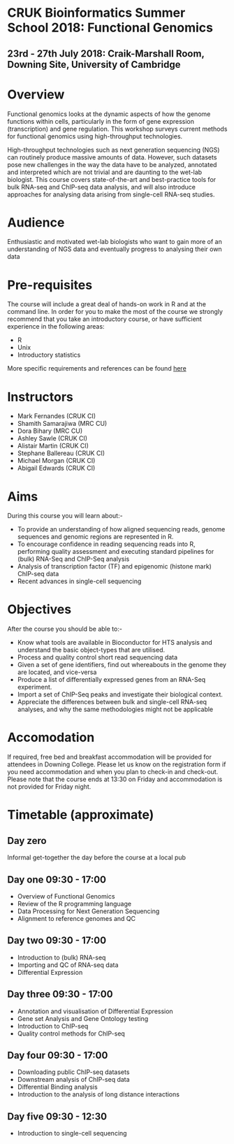 # CRUK Bioinformatics Summer School 2018: Functional Genomics

## 23rd - 27th July 2018: Craik-Marshall Room, Downing Site, University of Cambridge


# Overview

Functional genomics looks at the dynamic aspects of how the genome functions within cells,
particularly in the form of gene expression (transcription) and gene regulation. This workshop surveys
current methods for functional genomics using high-throughput technologies. 

High-throughput technologies such as next generation sequencing (NGS) can routinely produce massive amounts of data. However, such datasets pose new challenges in the way the data have to be analyzed, annotated and interpreted which are not trivial and are daunting to the wet-lab biologist. This course covers state-of-the-art and best-practice tools for bulk RNA-seq and ChIP-seq data analysis, and will also introduce approaches for analysing data arising from single-cell RNA-seq studies.

# Audience

Enthusiastic and motivated wet-lab biologists who want to gain more of an understanding of NGS data and eventually progress to analysing their own data

# Pre-requisites

The course will include a great deal of hands-on work in R and at the command line. In order for you to make the most of the course we strongly recommend that you take an introductory course, or have sufficient experience in the following areas:

- R
 - Unix
 - Introductory statistics

More specific requirements and references can be found [here](http://www.cruk.cam.ac.uk/bioinformatics-summer-school-prerequisites)


# Instructors

- Mark Fernandes (CRUK CI)
- Shamith Samarajiwa (MRC CU)
- Dora Bihary (MRC CU)
- Ashley Sawle (CRUK CI)
- Alistair Martin (CRUK CI)
- Stephane Ballereau (CRUK CI)
- Michael Morgan (CRUK CI)
- Abigail Edwards (CRUK CI)


# Aims
During this course you will learn about:-

- To provide an understanding of how aligned sequencing reads, genome sequences and genomic regions are represented in R.
- To encourage confidence in reading sequencing reads into R, performing quality assessment and executing standard pipelines for (bulk) RNA-Seq and ChIP-Seq analysis 
- Analysis of transcription factor (TF) and epigenomic (histone mark) ChIP-seq data 
- Recent advances in single-cell sequencing

# Objectives
After the course you should be able to:-

- Know what tools are available in Bioconductor for HTS analysis and understand the basic object-types that are utilised.
- Process and quality control short read sequencing data 
- Given a set of gene identifiers, find out whereabouts in the genome they are located, and vice-versa 
- Produce a list of differentially expressed genes from an RNA-Seq experiment.
- Import a set of ChIP-Seq peaks and investigate their biological context.
- Appreciate the differences between bulk and single-cell RNA-seq analyses, and why the same methodologies might not be applicable

# Accomodation

If required, free bed and breakfast accommodation will be provided for attendees in Downing College. Please let us know on the registration form if you need accommodation and when you plan to check-in and check-out. Please note that the course ends at 13:30 on Friday and accommodation is not provided for Friday night.

# Timetable (approximate)


## Day zero

Informal get-together the day before the course at a local pub

## Day one 09:30 - 17:00

- Overview of Functional Genomics
- Review of the R programming language
- Data Processing for Next Generation Sequencing
- Alignment to reference genomes and QC

## Day two 09:30 - 17:00

- Introduction to (bulk) RNA-seq
- Importing and QC of RNA-seq data
- Differential Expression

## Day three 09:30 - 17:00

- Annotation and visualisation of Differential Expression
- Gene set Analysis and Gene Ontology testing
- Introduction to ChIP-seq
- Quality control methods for ChIP-seq


## Day four 09:30 - 17:00

- Downloading public ChIP-seq datasets
- Downstream analysis of ChIP-seq data
- Differential Binding analysis
- Introduction to the analysis of long distance interactions

## Day five 09:30 - 12:30

- Introduction to single-cell sequencing 
